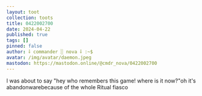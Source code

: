 ```yaml
---
layout: toot
collection: toots
title: 0422002700
date: 2024-04-22
published: true
tags: []
pinned: false
author: ⸸ commander ░ nova ⸸ :~$
avatar: /img/avatar/daemon.jpeg
mastodon: https://mastodon.online/@cmdr_nova/0422002700
---
```


I was about to say "hey who remembers this game! where is it now?"oh it's abandonwarebecause of the whole Ritual fiasco
